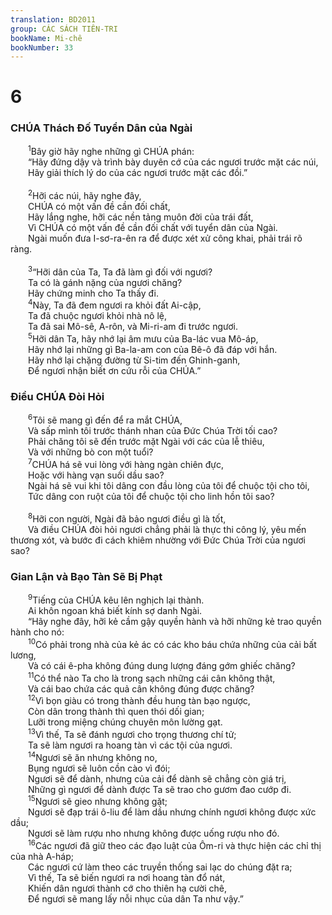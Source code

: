 ```yaml
---
translation: BD2011
group: CÁC SÁCH TIÊN-TRI
bookName: Mi-chê 
bookNumber: 33
---
```


<div class="title"><h1>6</h1><h3>CHÚA Thách Ðố Tuyển Dân của Ngài</h3></div>
<span class="verse mi_6_1">  <sup>1</sup>Bây giờ hãy nghe những gì CHÚA phán: <br/>  “Hãy đứng dậy và trình bày duyên cớ của các ngươi trước mặt các núi,<br/>  Hãy giải thích lý do của các ngươi trước mặt các đồi.”<br/><br/></span>
<span class="verse mi_6_2">  <sup>2</sup>Hỡi các núi, hãy nghe đây,<br/>  CHÚA có một vấn đề cần đối chất,<br/>  Hãy lắng nghe, hỡi các nền tảng muôn đời của trái đất,<br/>  Vì CHÚA có một vấn đề cần đối chất với tuyển dân của Ngài.<br/>  Ngài muốn đưa I-sơ-ra-ên ra để được xét xử công khai, phải trái rõ ràng.<br/><br/></span>
<span class="verse mi_6_3">  <sup>3</sup>“Hỡi dân của Ta, Ta đã làm gì đối với ngươi?<br/>  Ta có là gánh nặng của ngươi chăng?<br/>  Hãy chứng minh cho Ta thấy đi.<br/></span>
<span class="verse mi_6_4">  <sup>4</sup>Này, Ta đã đem ngươi ra khỏi đất Ai-cập,<br/>  Ta đã chuộc ngươi khỏi nhà nô lệ,<br/>  Ta đã sai Mô-sê, A-rôn, và Mi-ri-am đi trước ngươi.<br/></span>
<span class="verse mi_6_5">  <sup>5</sup>Hỡi dân Ta, hãy nhớ lại âm mưu của Ba-lác vua Mô-áp,<br/>  Hãy nhớ lại những gì Ba-la-am con của Bê-ô đã đáp với hắn.<br/>  Hãy nhớ lại chặng đường từ Si-tim đến Ghinh-ganh,<br/>  Ðể ngươi nhận biết ơn cứu rỗi của CHÚA.”<br/></span>
<div class="title"><h3>Ðiều CHÚA Ðòi Hỏi</h3></div>
<span class="verse mi_6_6">  <sup>6</sup>Tôi sẽ mang gì đến để ra mắt CHÚA,<br/>  Và sấp mình tôi trước thánh nhan của Ðức Chúa Trời tối cao?<br/>  Phải chăng tôi sẽ đến trước mặt Ngài với các của lễ thiêu,<br/>  Và với những bò con một tuổi?<br/></span>
<span class="verse mi_6_7">  <sup>7</sup>CHÚA há sẽ vui lòng với hàng ngàn chiên đực,<br/>  Hoặc với hàng vạn suối dầu sao?<br/>  Ngài há sẽ vui khi tôi dâng con đầu lòng của tôi để chuộc tội cho tôi,<br/>  Tức dâng con ruột của tôi để chuộc tội cho linh hồn tôi sao?<br/><br/></span>
<span class="verse mi_6_8">  <sup>8</sup>Hỡi con người, Ngài đã bảo ngươi điều gì là tốt,<br/>  Và điều CHÚA đòi hỏi ngươi chẳng phải là thực thi công lý, yêu mến thương xót, và bước đi cách khiêm nhường với Ðức Chúa Trời của ngươi sao?<br/></span>
<div class="title"><h3>Gian Lận và Bạo Tàn Sẽ Bị Phạt</h3></div>
<span class="verse mi_6_9">  <sup>9</sup>Tiếng của CHÚA kêu lên nghịch lại thành.<br/>  Ai khôn ngoan khá biết kính sợ danh Ngài.<br/>  “Hãy nghe đây, hỡi kẻ cầm gậy quyền hành và hỡi những kẻ trao quyền hành cho nó: <br/></span>
<span class="verse mi_6_10">  <sup>10</sup>Có phải trong nhà của kẻ ác có các kho báu chứa những của cải bất lương,<br/>  Và có cái ê-pha không đúng dung lượng đáng gớm ghiếc chăng?<br/></span>
<span class="verse mi_6_11">  <sup>11</sup>Có thể nào Ta cho là trong sạch những cái cân không thật, <br/>  Và cái bao chứa các quả cân không đúng được chăng?<br/></span>
<span class="verse mi_6_12">  <sup>12</sup>Vì bọn giàu có trong thành đều hung tàn bạo ngược,<br/>  Còn dân trong thành thì quen thói dối gian;<br/>  Lưỡi trong miệng chúng chuyên môn lường gạt.<br/></span>
<span class="verse mi_6_13">  <sup>13</sup>Vì thế, Ta sẽ đánh ngươi cho trọng thương chí tử;<br/>  Ta sẽ làm ngươi ra hoang tàn vì các tội của ngươi.<br/></span>
<span class="verse mi_6_14">  <sup>14</sup>Ngươi sẽ ăn nhưng không no,<br/>  Bụng ngươi sẽ luôn cồn cào vì đói;<br/>  Ngươi sẽ để dành, nhưng của cải để dành sẽ chẳng còn giá trị,<br/>  Những gì ngươi để dành được Ta sẽ trao cho gươm đao cướp đi.<br/></span>
<span class="verse mi_6_15">  <sup>15</sup>Ngươi sẽ gieo nhưng không gặt;<br/>  Ngươi sẽ đạp trái ô-liu để làm dầu nhưng chính ngươi không được xức dầu;<br/>  Ngươi sẽ làm rượu nho nhưng không được uống rượu nho đó.<br/></span>
<span class="verse mi_6_16">  <sup>16</sup>Các ngươi đã giữ theo các đạo luật của Ôm-ri và thực hiện các chỉ thị của nhà A-háp;<br/>  Các ngươi cứ làm theo các truyền thống sai lạc do chúng đặt ra;<br/>  Vì thế, Ta sẽ biến ngươi ra nơi hoang tàn đổ nát,<br/>  Khiến dân ngươi thành cớ cho thiên hạ cười chê,<br/>  Ðể ngươi sẽ mang lấy nỗi nhục của dân Ta như vậy.”<br/></span>
